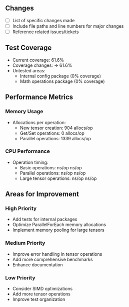 ## Changes
- [ ] List of specific changes made
- [ ] Include file paths and line numbers for major changes
- [ ] Reference related issues/tickets

## Test Coverage
- Current coverage: 61.6%
- Coverage changes: <previous> → 61.6%
- Untested areas:
  - Internal config package (0% coverage)
  - Math operations package (0% coverage)

## Performance Metrics
### Memory Usage
- Allocations per operation:
  - New tensor creation: 904 allocs/op
  - Get/Set operations: 0 allocs/op
  - Parallel operations: 1339 allocs/op

### CPU Performance
- Operation timing:
  - Basic operations: ns/op ns/op
  - Parallel operations: ns/op ns/op
  - Large tensor operations: ns/op ns/op

## Areas for Improvement
### High Priority
- Add tests for internal packages
- Optimize ParallelForEach memory allocations
- Implement memory pooling for large tensors

### Medium Priority
- Improve error handling in tensor operations
- Add more comprehensive benchmarks
- Enhance documentation

### Low Priority
- Consider SIMD optimizations
- Add more tensor operations
- Improve test organization
